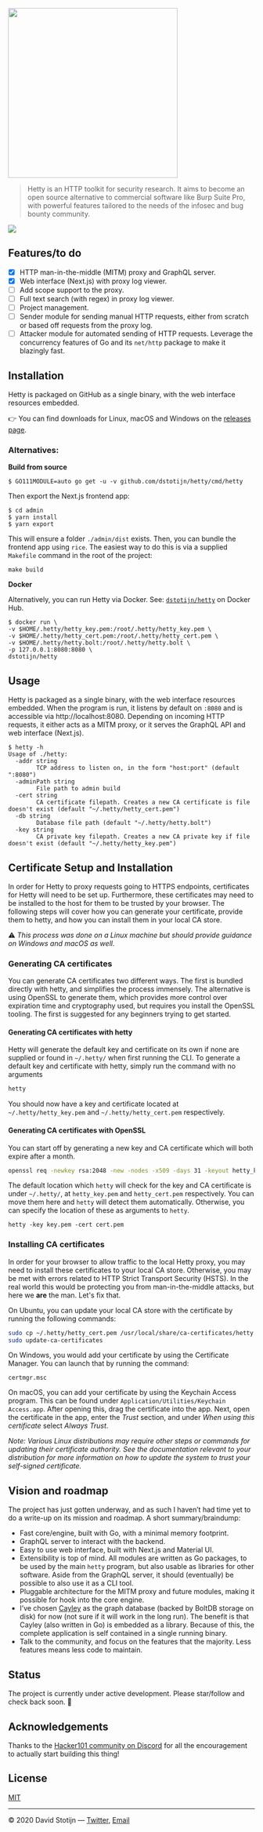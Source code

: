 <img src="https://i.imgur.com/AT71SBq.png" width="346" />

> Hetty is an HTTP toolkit for security research. It aims to become an open source
> alternative to commercial software like Burp Suite Pro, with powerful features
> tailored to the needs of the infosec and bug bounty community.

<img src="https://i.imgur.com/ZZ6o83X.png">

## Features/to do

- [x] HTTP man-in-the-middle (MITM) proxy and GraphQL server.
- [x] Web interface (Next.js) with proxy log viewer.
- [ ] Add scope support to the proxy.
- [ ] Full text search (with regex) in proxy log viewer.
- [ ] Project management.
- [ ] Sender module for sending manual HTTP requests, either from scratch or based
      off requests from the proxy log.
- [ ] Attacker module for automated sending of HTTP requests. Leverage the concurrency
      features of Go and its `net/http` package to make it blazingly fast.

## Installation

Hetty is packaged on GitHub as a single binary, with the web interface resources
embedded.

👉 You can find downloads for Linux, macOS and Windows on the [releases page](https://github.com/dstotijn/hetty/releases).

### Alternatives:

**Build from source**

```
$ GO111MODULE=auto go get -u -v github.com/dstotijn/hetty/cmd/hetty
```

Then export the Next.js frontend app:

```
$ cd admin
$ yarn install
$ yarn export
```

This will ensure a folder `./admin/dist` exists.
Then, you can bundle the frontend app using `rice`.
The easiest way to do this is via a supplied `Makefile` command in the root of
the project:

```
make build
```

**Docker**

Alternatively, you can run Hetty via Docker. See: [`dstotijn/hetty`](https://hub.docker.com/r/dstotijn/hetty)
on Docker Hub.

```
$ docker run \
-v $HOME/.hetty/hetty_key.pem:/root/.hetty/hetty_key.pem \
-v $HOME/.hetty/hetty_cert.pem:/root/.hetty/hetty_cert.pem \
-v $HOME/.hetty/hetty.bolt:/root/.hetty/hetty.bolt \
-p 127.0.0.1:8080:8080 \
dstotijn/hetty
```

## Usage

Hetty is packaged as a single binary, with the web interface resources embedded.
When the program is run, it listens by default on `:8080` and is accessible via
http://localhost:8080. Depending on incoming HTTP requests, it either acts as a
MITM proxy, or it serves the GraphQL API and web interface (Next.js).

```
$ hetty -h
Usage of ./hetty:
  -addr string
        TCP address to listen on, in the form "host:port" (default ":8080")
  -adminPath string
        File path to admin build
  -cert string
        CA certificate filepath. Creates a new CA certificate is file doesn't exist (default "~/.hetty/hetty_cert.pem")
  -db string
        Database file path (default "~/.hetty/hetty.bolt")
  -key string
        CA private key filepath. Creates a new CA private key if file doesn't exist (default "~/.hetty/hetty_key.pem")
```

## Certificate Setup and Installation

In order for Hetty to proxy requests going to HTTPS endpoints, certificates for 
Hetty will need to be set up. Furthermore, these certificates may need to be
installed to the host for them to be trusted by your browser. The following steps
will cover how you can generate your certificate, provide them to hetty, and how
you can install them in your local CA store.

⚠️ _This process was done on a Linux machine but should_
_provide guidance on Windows and macOS as well._

### Generating CA certificates

You can generate CA certificates two different ways. The first is bundled directly
with hetty, and simplifies the process immensely. The alternative is using OpenSSL
to generate them, which provides more control over expiration time and cryptography
used, but requires you install the OpenSSL tooling. The first is suggested for any
beginners trying to get started.

#### Generating CA certificates with hetty

Hetty will generate the default key and certificate on its own if none are supplied
or found in `~/.hetty/` when first running the CLI. To generate a default key and
certificate with hetty, simply run the command with no arguments

```sh
hetty
```

You should now have a key and certificate located at  `~/.hetty/hetty_key.pem` and
`~/.hetty/hetty_cert.pem` respectively.

#### Generating CA certificates with OpenSSL

You can start off by generating a new key and CA certificate which will both expire
after a month.

```sh
openssl req -newkey rsa:2048 -new -nodes -x509 -days 31 -keyout hetty_key.pem -out hetty_cert.pem
```

The default location which `hetty` will check for the key and CA certificate is under
`~/.hetty/`, at `hetty_key.pem` and `hetty_cert.pem` respectively. You can move them
here and `hetty` will detect them automatically. Otherwise, you can specify the
location of these as arguments to `hetty`.

```
hetty -key key.pem -cert cert.pem
```

### Installing CA certificates

In order for your browser to allow traffic to the local Hetty proxy, you may need
to install these certificates to your local CA store. Otherwise, you may be met
with errors related to HTTP Strict Transport Security (HSTS). In the real world this
would be protecting you from man-in-the-middle attacks, but here we **are** the man.
Let's fix that.

On Ubuntu, you can update your local CA store with the certificate by running the
following commands:

```sh
sudo cp ~/.hetty/hetty_cert.pem /usr/local/share/ca-certificates/hetty.crt
sudo update-ca-certificates
```

On Windows, you would add your certificate by using the Certificate Manager. You
can launch that by running the command:

```batch
certmgr.msc
```

On macOS, you can add your certificate by using the Keychain Access program. This
can be found under `Application/Utilities/Keychain Access.app`. After opening this,
drag the certificate into the app. Next, open the certificate in the app, enter the
_Trust_ section, and under _When using this certificate_ select _Always Trust_.

_Note: Various Linux distributions may require other steps or commands for updating_
_their certificate authority. See the documentation relevant to your distribution for_
_more information on how to update the system to trust your self-signed certificate._

## Vision and roadmap

The project has just gotten underway, and as such I haven’t had time yet to do a
write-up on its mission and roadmap. A short summary/braindump:

- Fast core/engine, built with Go, with a minimal memory footprint.
- GraphQL server to interact with the backend.
- Easy to use web interface, built with Next.js and Material UI.
- Extensibility is top of mind. All modules are written as Go packages, to
  be used by the main `hetty` program, but also usable as libraries for other software.
  Aside from the GraphQL server, it should (eventually) be possible to also use
  it as a CLI tool.
- Pluggable architecture for the MITM proxy and future modules, making it
  possible for hook into the core engine.
- I’ve chosen [Cayley](https://cayley.io/) as the graph database (backed by
  BoltDB storage on disk) for now (not sure if it will work in the long run).
  The benefit is that Cayley (also written in Go)
  is embedded as a library. Because of this, the complete application is self contained
  in a single running binary.
- Talk to the community, and focus on the features that the majority.
  Less features means less code to maintain.

## Status

The project is currently under active development. Please star/follow and check
back soon. 🤗

## Acknowledgements

Thanks to the [Hacker101 community on Discord](https://www.hacker101.com/discord)
for all the encouragement to actually start building this thing!

## License

[MIT](LICENSE)

---

© 2020 David Stotijn — [Twitter](https://twitter.com/dstotijn), [Email](mailto:dstotijn@gmail.com)
